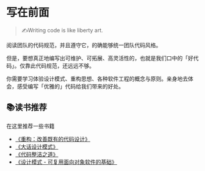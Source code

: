 # 写在前面

> ✍️Writing code is like liberty art.

阅读团队的代码规范，并且遵守它，的确能够统一团队代码风格。

但是，要想真正地编写出可维护、可拓展、高灵活性的，也就是我们口中的「好代码」。仅靠此代码规范，还远远不够。

你需要学习体验设计模式、重构思想、各种软件工程的概念与原则。亲身地去体会，感受编写「优雅的」代码给我们带来的好处。

## 📚读书推荐

在这里推荐一些书籍

+ [《重构：改善既有的代码设计》](https://book.douban.com/subject/30468597/)
+ [《大话设计模式》](https://book.douban.com/subject/2334288/)
+ [《代码整洁之道》](https://book.douban.com/subject/4199741/)
+ [《设计模式 - 可复用面向对象软件的基础》](https://book.douban.com/subject/1052241/)
